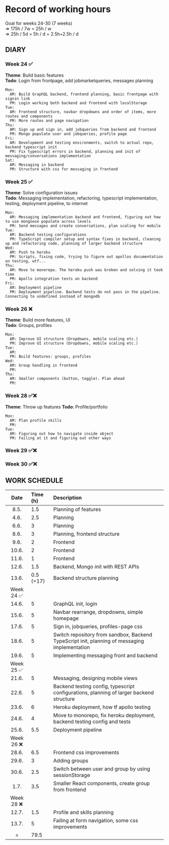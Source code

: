 # Record of working hours

Goal for weeks 24-30 (7 weeks)  
  => 175h / 7w = 25h / w  
  => 25h / 5d = 5h / d = 2.5h+2.5h / d  

## DIARY
  ### Week 24 ✅
  
  **Theme**: Build basic features  
  **Todo**: Login from frontpage, add jobmarketqueries, messages planning

    Mon: 
      AM: Build GraphQL backend, frontend planning, basic frontpage with signin link
      PM: Login working both backend and frontend with localStorage
    Tue:
      AM: Frontend structure, navbar dropdowns and order of items, more routes and components
      PM: More routes and page navigation
    Thu:
      AM: Sign up and sign in, add jobqueries from backend and frontend
      PM: Mongo populate user and jobqueries, profile page
    Fri:
      AM: Development and testing environments, switch to actual repo, backend typescript init
      PM: Fix typescript errors in backend, planning and init of messaging/conversations implementation
    Sat:
      AM: Messaging in backend
      PM: Structure with css for messaging in frontend
  
  ### Week 25 ✅

  **Theme**: Solve configuration issues  
  **Todo**: Messaging implementation, refactoring, typescript implementation, testing, deployment pipeline, to internet

    Mon:
      AM: Messaging implementation backend and frontend, figuring out how to use mongoose populate across levels
      PM: Send messages and create conversations, plan scaling for mobile
    Tue:
      AM: Backend testing configurations
      PM: TypeScript compiler setup and syntax fixes in backend, cleaning up and refactoring code, planning of larger backend structure
    Wed:
      AM: Push to heroku
      PM: Scripts, fixing code, trying to figure out apollos documentation on testing, wtf...
    Thu:
      AM: Move to monorepo. The heroku push was broken and solving it took time
      PM: Apollo integration tests on backend
    Fri:
      AM: Deployment pipeline
      PM: Deployment pipeline. Backend tests do not pass in the pipeline. Connecting to undefined instead of mongodb

  ### Week 26 ❌

  **Theme**: Build more features, UI  
  **Todo**: Groups, profiles

    Mon: 
      AM: Improve UI structure (Dropdowns, mobile scaling etc.)
      PM: Improve UI structure (Dropdowns, mobile scaling etc.)
    Tue:
      AM:
      PM: Build features: groups, profiles
    Wed:
      AM: Group handling in frontend
      PM:
    Thu:
      AM: Smaller components (button, toggle). Plan ahead
      PM:

  ### Week 28 ✅❌

  **Theme**: Throw up features
  **Todo**: Profile/portfolio

    Mon: 
      AM: Plan profile skills
      PM:
    Tue:
      AM: Figuring out how to navigate inside object
      PM: Failing at it and figuring out other ways

  ### Week 29 ✅❌
  ### Week 30 ✅❌


## WORK SCHEDULE

| Date  | Time (h)  | Description   |
| :----:|:-----     | :-----        |
| 8.5.  | 1.5       | Planning of features |
| 4.6.  | 2.5       | Planning |
| 6.6.  | 3         | Planning |
| 8.6.  | 3         | Planning, frontend structure |
| 9.6.  | 2         | Frontend |
| 10.6. | 2         | Frontend |
| 11.6. | 1         | Frontend |
| 12.6. | 1.5       | Backend, Mongo init with REST APIs |
| 13.6. | 0.5 (=17) | Backend structure planning |
| Week 24 ✅ |||   
| 14.6. | 5 | GraphQL init, login |
| 15.6. | 5 | Navbar rearrange, dropdowns, simple homepage  |
| 17.6. | 5 | Sign in, jobqueries, profiles-page css |
| 18.6. | 5 | Switch repository from sandbox, Backend TypeScript init, planning of messaging implementation |
| 19.6. | 5 | Implementing messaging front and backend |
| Week 25 ✅ |||   
| 21.6. | 5 | Messaging, designing mobile views |
| 22.6. | 5 | Backend testing config, typescript configurations, planning of larger backend structure |
| 23.6. | 6 | Heroku deployment, how tf apollo testing |
| 24.6. | 4 | Move to monorepo, fix heroku deployment, backend testing config and tests |
| 25.6. | 5.5 | Deployment pipeline |
| Week 26 ❌ |||   
| 28.6. | 6.5 | Frontend css improvements |
| 29.6. | 3 | Adding groups |
| 30.6. | 2.5 | Switch between user and group by using sessionStorage |
| 1.7.  | 3.5 | Smaller React components, create group from frontend |
| Week 28 ❌ |||   
| 12.7.  | 1.5 | Profile and skills planning |
| 13.7.  | 5 | Failing at form navigation, some css improvements |
| =     | 79.5      |               |

